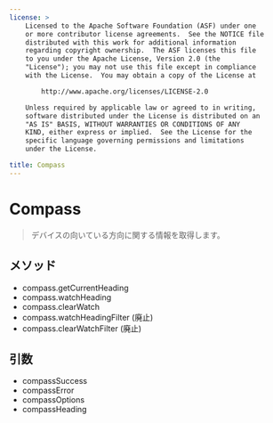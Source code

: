 ```yaml
---
license: >
    Licensed to the Apache Software Foundation (ASF) under one
    or more contributor license agreements.  See the NOTICE file
    distributed with this work for additional information
    regarding copyright ownership.  The ASF licenses this file
    to you under the Apache License, Version 2.0 (the
    "License"); you may not use this file except in compliance
    with the License.  You may obtain a copy of the License at

        http://www.apache.org/licenses/LICENSE-2.0

    Unless required by applicable law or agreed to in writing,
    software distributed under the License is distributed on an
    "AS IS" BASIS, WITHOUT WARRANTIES OR CONDITIONS OF ANY
    KIND, either express or implied.  See the License for the
    specific language governing permissions and limitations
    under the License.

title: Compass
---
```


Compass
=======

> デバイスの向いている方向に関する情報を取得します。

メソッド
-------

- compass.getCurrentHeading
- compass.watchHeading
- compass.clearWatch
- compass.watchHeadingFilter    (廃止)
- compass.clearWatchFilter      (廃止)

引数
---------

- compassSuccess
- compassError
- compassOptions
- compassHeading
